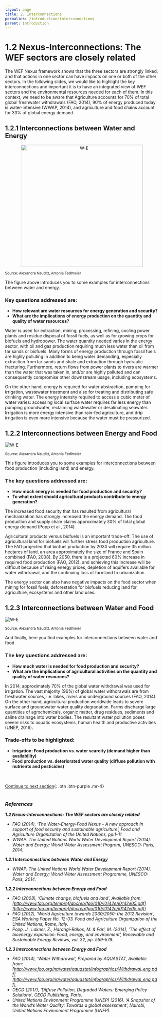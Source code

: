 ```yaml
---
layout: page
title: 2. Interconnections
permalink: /introduction/interconnections
parent: Introduction
---
```

# **1.2 Nexus-Interconnections: The WEF sectors are closely related**

The WEF Nexus framework shows that the three sectors are strongly linked, and that actions in one sector can have impacts on one or both of the other sectors. In the following slides, we would like to highlight the key interconnections and important it is to have an integrated view of WEF sectors and the environmental resources needed for each of them.
In this context, we need to be aware that Agriculture accounts for 70% of total global freshwater withdrawals (FAO, 2014), 90% of energy produced today is water-intensive (WWAP, 2014), and agriculture and food chains account for 33% of global energy demand.

## 1.2.1 Interconnections between Water and Energy


<center><img src="/wef-nexus-online-course/assets/water-for-energy.png"
     alt="W-E" width="400" height="400"></center>

<p><small>Source: Alexandra Nauditt, Antonia Fedlmeier</small></p>



The figure above introduces you to some examples for interconnections between water and energy.

### **Key questions addressed are:**

- **How relevant are water resources for energy generation and security?**
- **What are the implications of energy production on the quantity and quality of water resources?**

Water is used for extraction, mining, processing, refining, cooling power plants and residue disposal of fossil fuels, as well as for growing crops for biofuels and hydropower. The water quantity needed varies in the energy sector, with oil and gas production requiring much less water than oil from tar sands or biofuels. Many forms of energy production through fossil fuels are highly polluting in addition to being water demanding, especially extraction from tar sands and shale and extraction through hydraulic fracturing. Furthermore, return flows from power plants to rivers are warmer than the water that was taken in, and/or are highly polluted and can consequently compromise other downstream usage, including ecosystems.

On the other hand, energy is required for water abstraction, pumping for irrigation, wastewater treatment and also for treating and distributing safe drinking water. The energy intensity required to access a cubic meter of water varies: accessing local surface water requires far less energy than pumping groundwater, reclaiming wastewater or desalinating seawater. Irrigation is more energy intensive than rain-fed agriculture, and drip irrigation is even more intensive because the water must be pressurized.

## 1.2.2 Interconnections between Energy and Food

<img src="/wef-nexus-online-course/assets/energy-for-food.png"
     alt="W-E">

<p><small>Source: Alexandra Nauditt, Antonia Fedlmeier</small></p>

This figure introduces you to some examples for interconnections between food production (including land) and energy.

### **The key questions addressed are:**

- **How much energy is needed for food production and security?**
- **To what extent should agricultural products contribute to energy generation?**

The increased food security that has resulted from agricultural mechanization has strongly increased the energy demand. The food production and supply chain claims approximately 30% of total global energy demand (Popp et al., 2014).

Agricultural products versus biofuels is an important trade-off: The use of agricultural land for biofuels will further stress food production agriculture. The FAO projected that biofuel production by 2030 will require 35 million hectares of land, an area approximately the size of France and Spain combined (FAO, 2008). By 2050, there is a projected 60% increase in required food production (FAO, 2012), and achieving this increase will be difficult because of rising energy prices, depletion of aquifers available for water withdrawal, and the continuing loss of farmland to urbanization.

The energy sector can also have negative impacts on the food sector when mining for fossil fuels, deforestation for biofuels reducing land for agriculture, ecosystems and other land uses.

## 1.2.3 Interconnections between Water and Food

<img src="/wef-nexus-online-course/assets/water-for-food.png"
     alt="W-E">
     
<p><small>Source: Alexandra Nauditt, Antonia Fedlmeier</small></p>

And finally, here you find examples for interconnections between water and food.

### **The key questions addressed are:**

- **How much water is needed for food production and security?**
- **What are the implications of agricultural activities on the quantity and quality of water resources?**

In 2014, approximately 70% of the global water withdrawal was used for irrigation. The vast majority (96%) of global water withdrawals are from freshwater sources, i.e. lakes, rivers and underground sources (FAO, 2014). On the other hand, agricultural production worldwide leads to severe surface and groundwater water quality degradation. Farms discharge large quantities of agrochemicals, organic matter, drug residues, sediments and saline drainage into water bodies. The resultant water pollution poses severe risks to aquatic ecosystems, human health and productive activities (UNEP, 2016).

### **Trade-offs to be highlighted:**

- **Irrigation: Food production vs. water scarcity (demand higher than availability)**
- **Food production vs. deteriorated water quality (diffuse pollution with nutrients and pesticides)**

<br/> <br/>
[Continue to next section](https://waterbender231.github.io/wef-nexus-online-course/introduction/beyondbasics){: .btn .btn-purple .mr-4}
<br/> <br/>

### *References*

***1.2 Nexus-Interconnections: The WEF sectors are closely related***
- *FAO (2014), ‘The Water-Energy-Food Nexus - A new approach in support of food security and sustainable agriculture’, Food and Agriculture Organization of the United Nations, pp.1–11.*
- *WWAP. The United Nations World Water Development Report (2014). Water and Energy; World Water Assessment Program, UNESCO: Paris, 2014.*

***1.2.1 Interconnections between Water and Energy***
- *WWAP. The United Nations World Water Development Report (2014). Water and Energy; World Water Assessment Programme, UNESCO: Paris, 2014.*

***1.2.2 Interconnections between Energy and Food***
- *FAO (2008), ‘Climate change, biofuels and land’, Available from: [http://www.fao.org/tempref/docrep/fao/010/i0142e/i0142e05.pdf](http://www.fao.org/tempref/docrep/fao/010/i0142e/i0142e05.pdf)*
- *FAO (2012), ‘World Agriculture towards 2030/2050: the 2012 Revision’, ESA Working Paper No. 12-03. Food and Agriculture Organization of the United Nations, Rome, Italy.*
- *Popp, J., Lakner, Z., Harangi-Rákos, M. & Fári, M. (2014), ‘The effect of bioenergy expansion: Food, energy, and environment’, Renewable and Sustainable Energy Reviews, vol. 32, pp. 559-578.*

***1.2.3 Interconnections between Energy and Food***
- *FAO (2014), ‘Water Withdrawal’, Prepared by AQUASTAT, Available from:
[http://www.fao.org/nr/water/aquastat/infographics/Withdrawal_eng.pdf](http://www.fao.org/nr/water/aquastat/infographics/Withdrawal_eng.pdf)*
- *OECD (2017), ‘Diffuse Pollution, Degraded Waters: Emerging Policy Solutions’, OECD Publishing, Paris.*
- *United Nations Environment Programme (UNEP) (2016). ‘A Snapshot of the World’s Water Quality: Towards a global assessment’, Nairobi, United Nations Environment Programme (UNEP).*